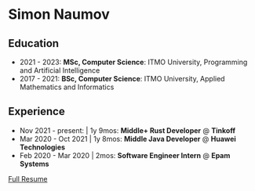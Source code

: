 # Simon Naumov

## Education

- 2021 - 2023: **MSc, Computer Science**: ITMO University, Programming and Artificial Intelligence
- 2017 - 2021: **BSc, Computer Science**: ITMO University, Applied Mathematics and Informatics

## Experience

- Nov 2021 - present: | 1y 9mos: **Middle+ Rust Developer** @ **Tinkoff**
- Mar 2020 - Oct 2021 | 1y 8mos: **Middle Java Developer** @ **Huawei Technologies**
- Feb 2020 - Mar 2020 | 2mos: **Software Engineer Intern** @ **Epam Systems**

[Full Resume](https://github.com/nothingelsematters/nothingelsematters/blob/master/cv.pdf)
